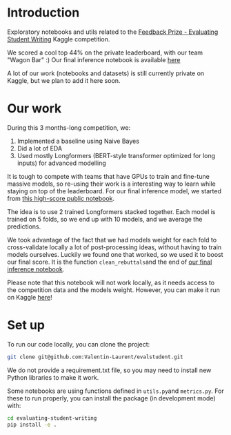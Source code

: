 # Introduction
Exploratory notebooks and utils related to the [Feedback Prize - Evaluating Student Writing](https://kaggle.com/c/feedback-prize-2021) Kaggle competition.

We scored a cool top 44% on the private leaderboard, with our team "Wagon Bar" :) Our final inference notebook is available [here](https://www.kaggle.com/code/valentinlaurent2/two-longformers-inference)

A lot of our work (notebooks and datasets) is still currently private on Kaggle, but we plan to add it here soon.

# Our work
During this 3 months-long competition, we:
1. Implemented a baseline using Naive Bayes
2. Did a lot of EDA
2. Used mostly Longformers (BERT-style transformer optimized for long inputs) for advanced modelling

It is tough to compete with teams that have GPUs to train and fine-tune massive models, so re-using their work is a interesting way to learn while staying on top of the leaderboard. For our final inference model, we started from [this high-score public notebook](https://www.kaggle.com/code/abhishek/two-longformers-are-better-than-1).

The idea is to use 2 trained Longformers stacked together. Each model is trained on 5 folds, so we end up with 10 models, and we average the predictions.

We took advantage of the fact that we had models weight for each fold to cross-validate locally a lot of post-processing ideas, without having to train models ourselves. Luckily we found one that worked, so we used it to boost our final score. It is the function `clean_rebuttals`and the end of [our final inference notebook](https://github.com/Valentin-Laurent/evalstudent/blob/master/notebooks/two-longformers-inference.ipynb).

Please note that this notebook will not work locally, as it needs access to the competition data and the models weight. However, you can make it run on Kaggle [here](https://www.kaggle.com/code/valentinlaurent2/two-longformers-inference/data)!


# Set up
To run our code locally, you can clone the project:
```bash
git clone git@github.com:Valentin-Laurent/evalstudent.git
```

We do not provide a requirement.txt file, so you may need to install new Python libraries to make it work.

Some notebooks are using functions defined in `utils.py`and `metrics.py`. For these to run properly, you can install the package (in development mode) with:

```bash
cd evaluating-student-writing
pip install -e .
```
